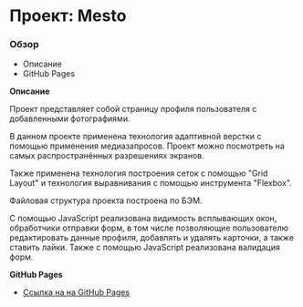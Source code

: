 # Проект: Mesto

### Обзор
* Описание
* GitHub Pages

**Описание**

Проект представляет собой страницу профиля пользователя с добавленными фотографиями.

В данном проекте применена технология адаптивной верстки с помощью применения медиазапросов. Проект можно посмотреть на самых распространённых разрешениях экранов.

Также применена технология построения сеток с помощью "Grid Layout" и технология выравнивания с помощью инструмента "Flexbox".

Файловая структура проекта построена по БЭМ.

С помощью JavaScript реализована видимость всплывающих окон, обработчики отправки форм, в том числе позволяющие пользователю редактировать данные профиля, добавлять и удалять карточки, а также ставить лайки. Также с помощью JavaScript реализована валидация форм.

**GitHub Pages**

* [Ссылка на на GitHub Pages](https://volodinad.github.io/mesto/index.html)
